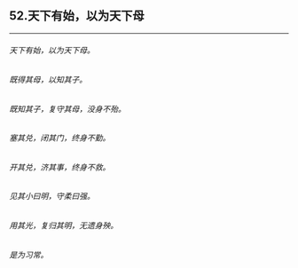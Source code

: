 ## 52.天下有始，以为天下母
---


###### 天下有始，以为天下母。

###### 既得其母，以知其子。

###### 既知其子，复守其母，没身不殆。

###### 塞其兑，闭其门，终身不勤。

###### 开其兑，济其事，终身不救。

###### 见其小曰明，守柔曰强。

###### 用其光，复归其明，无遗身殃。

###### 是为习常。

######  

